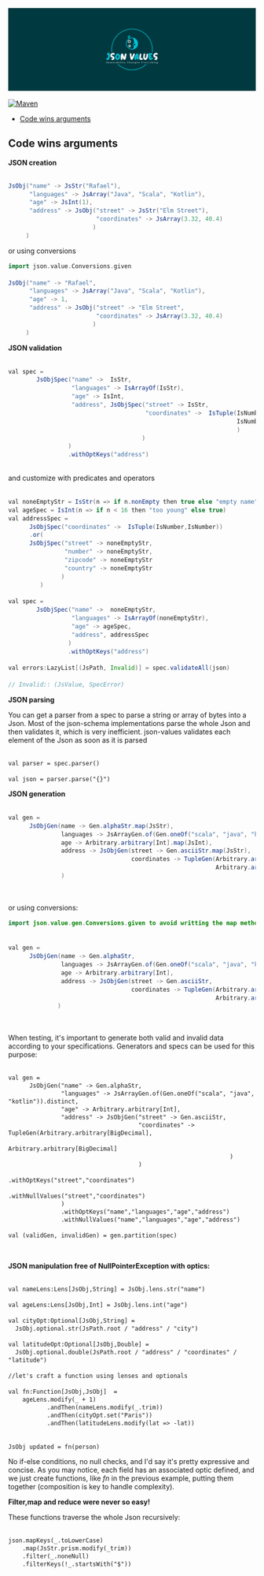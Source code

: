<img src="./logo/package_twitter_if9bsyj4/color1/full/coverphoto/color1-white_logo_dark_background.png" alt="logo"/>

[![Maven](https://img.shields.io/maven-central/v/com.github.imrafaelmerino/json-scala-values/5.0.0)](https://search.maven.org/artifact/com.github.imrafaelmerino/json-scala-values/5.0.0/jar)

<!-- TOC -->
- [Code wins arguments](#cwa)

## <a name="cwa"><a/> Code wins arguments

**JSON creation**

```scala 

JsObj("name" -> JsStr("Rafael"),
      "languages" -> JsArray("Java", "Scala", "Kotlin"),
      "age" -> JsInt(1),
      "address" -> JsObj("street" -> JsStr("Elm Street"),
                         "coordinates" -> JsArray(3.32, 40.4)
                        )
     )

```

or using conversions

```scala 
import json.value.Conversions.given

JsObj("name" -> "Rafael",
      "languages" -> JsArray("Java", "Scala", "Kotlin"),
      "age" -> 1,
      "address" -> JsObj("street" -> "Elm Street",
                         "coordinates" -> JsArray(3.32, 40.4)
                        )
     )

```


**JSON validation**

```java 

val spec = 
        JsObjSpec("name" ->  IsStr,
                  "languages" -> IsArrayOf(IsStr),
                  "age" -> IsInt,
                  "address", JsObjSpec("street" -> IsStr,
                                       "coordinates" ->  IsTuple(IsNumber,
                                                                 IsNumber
                                                                 )
                                      )
                 )
                 .withOptKeys("address")
    
```   

and customize with predicates and operators

```java 

val noneEmptyStr = IsStr(n => if n.nonEmpty then true else "empty name")
val ageSpec = IsInt(n => if n < 16 then "too young" else true)
val addressSpec = 
      JsObjSpec("coordinates" ->  IsTuple(IsNumber,IsNumber))
      .or(
      JsObjSpec("street" -> noneEmptyStr,
                "number" -> noneEmptyStr,
                "zipcode" -> noneEmptyStr
                "country" -> noneEmptyStr
               )
         )

val spec = 
        JsObjSpec("name" ->  noneEmptyStr,
                  "languages" -> IsArrayOf(noneEmptyStr),
                  "age" -> ageSpec,
                  "address", addressSpec
                 )
                 .withOptKeys("address")
    
val errors:LazyList[(JsPath, Invalid)] = spec.validateAll(json)    

// Invalid:: (JsValue, SpecError)

```   



**JSON parsing**

You can get a parser from a spec to parse a string or array of bytes into a Json.
Most of the json-schema implementations parse the whole Json and then validates it,
which is very inefficient. json-values validates each element of the Json as soon
as it is parsed



```code   

val parser = spec.parser()

val json = parser.parse("{}")

```


**JSON generation**

```java 

val gen = 
      JsObjGen(name -> Gen.alphaStr.map(JsStr),
               languages -> JsArrayGen.of(Gen.oneOf("scala", "java", "kotlin")).distinct,
               age -> Arbitrary.arbitrary[Int].map(JsInt),
               address -> JsObjGen(street -> Gen.asciiStr.map(JsStr),
                                   coordinates -> TupleGen(Arbitrary.arbitrary[BigDecimal].map(JsBigDec),
                                                           Arbitrary.arbitrary[BigDecimal].map(JsBigDec)))
               )
        
                
```

or using conversions:

```java 
import json.value.gen.Conversions.given to avoid writting the map method:         

          
val gen = 
      JsObjGen(name -> Gen.alphaStr,
               languages -> JsArrayGen.of(Gen.oneOf("scala", "java", "kotlin")).distinct,
               age -> Arbitrary.arbitrary[Int],
               address -> JsObjGen(street -> Gen.asciiStr,
                                   coordinates -> TupleGen(Arbitrary.arbitrary[BigDecimal],
                                                           Arbitrary.arbitrary[BigDecimal]))
              )
        
                
```


When testing, it's important to generate both valid and invalid data according
to your specifications. Generators and specs can be used for this purpose:

```code 

val gen = 
      JsObjGen("name" -> Gen.alphaStr,
               "languages" -> JsArrayGen.of(Gen.oneOf("scala", "java", "kotlin")).distinct,
               "age" -> Arbitrary.arbitrary[Int],
               "address" -> JsObjGen("street" -> Gen.asciiStr,
                                     "coordinates" -> TupleGen(Arbitrary.arbitrary[BigDecimal],
                                                               Arbitrary.arbitrary[BigDecimal]
                                                               )
                                     )
                                     .withOptKeys("street","coordinates")
                                     .withNullValues("street","coordinates")
               )
               .withOptKeys("name","languages","age","address")
               .withNullValues("name","languages","age","address")
               
val (validGen, invalidGen) = gen.partition(spec)  

            
```


**JSON manipulation free of NullPointerException with optics:**

```code 

val nameLens:Lens[JsObj,String] = JsObj.lens.str("name")

val ageLens:Lens[JsObj,Int] = JsObj.lens.int("age")

val cityOpt:Optional[JsObj,String] = 
  JsObj.optional.str(JsPath.root / "address" / "city")

val latitudeOpt:Optional[JsObj,Double] = 
  JsObj.optional.double(JsPath.root / "address" / "coordinates" / "latitude")

//let's craft a function using lenses and optionals

val fn:Function[JsObj,JsObj]  = 
    ageLens.modify(_ + 1)
           .andThen(nameLens.modify(_.trim))
           .andThen(cityOpt.set("Paris"))
           .andThen(latitudeLens.modify(lat => -lat))
           
         
JsObj updated = fn(person)

```

No if-else conditions, no null checks, and I'd say it's pretty
expressive and concise. As you may notice, each field has an
associated optic defined, and we just create functions, like _fn_
in the previous example, putting them together (composition is key
to handle complexity).

**Filter,map and reduce were never so easy!**

These functions traverse the whole Json recursively:

```code 
          
json.mapKeys(_.toLowerCase)
    .map(JsStr.prism.modify(_trim))
    .filter(_.noneNull)
    .filterKeys(!_.startsWith("$"))
                    
```
